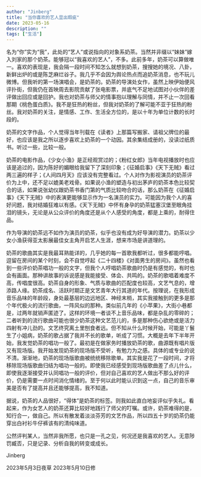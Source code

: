 ```yaml
---
author: "Jinberg"
title: "当你喜欢的艺人显出瑕疵"
date: 2023-05-16
description: ""
tags: ["生活"]
---
```


名为“你”实为“我”，此处的“艺人”或说指向的对象系奶茶。当然并非缀以“妹妹”嫁入刘家的那个奶茶。能够冠以“我喜欢的艺人”，不多。此前多年，奶茶可以算做唯一。喜欢的表现是，我会隔一段时间不知怎么就想到奶茶，搜搜她的境况、八卦，新鲜出炉的或是陈芝麻烂谷子。我几乎不会因为舆论热点而追奶茶消息，也不玩儿微博。但我听的第一场演唱会，是奶茶的。奶茶的导演处女作，虽然上映伊始便风评扑街，但我仍在首映周去影院贡献了张电影票，并底气不足地试图对小伙伴的差评做出回应或是回护。我也对奶茶与师父的情事抱以理解与同情，并不止一次回看那期《桃色蛋白质》。我不是狂热的粉丝，但我对奶茶的了解可能不亚于狂热的粉丝。我对奶茶的关注，是情感、工作、生活全方位的，是以十年为单位计数的长时段的。

奶茶的文字作品，个人觉得当年刊载在《读者》上那篇写搬家、请祖父牌位的最好，也应该是我之所以逐步喜欢上奶茶的一个动因。其余集结成册的，没读过纸质书。听过一些，比较一般。

奶茶的电影作品，《少女小渔》是正经观赏过的；《粉红女郎》当年电视播放时也应该是追过的，因为陈好的媚眼给我留下了深刻印象；《征婚启事》《天下无贼》看过两三遍的样子；《人间四月天》应该没有完整看过。个人对作为影视演员的奶茶评价为上中，还不足以媲美老戏骨。如果说小渔的塑造与初出茅庐的奶茶本色比较契合的话，如果说张幼仪跟奶茶书香门第的气质比较吻合的话，那么奶茶在《征婚启事》《天下无贼》中的表演更能够显示作为一名演员的实力。可能因为我个人的喜好问题，我对结婚狂难以有感。《天下无贼》中怀有身孕的奶茶猛塞汉堡至眼角挂泪的镜头，无论是从公众评价的角度还是从个人感受的角度，都是上乘的，耐得住品。

作为导演的奶茶远不如作为演员的奶茶，似乎也没有成为好导演的潜力。奶茶以少女小渔获得亚太影展最佳女主角开启艺人生涯，想来市场是讲道理的。

奶茶的歌曲其实是我最耳熟能详的，几乎她的每一首歌我都听过，很多都能哼唱。逗留在房间的某个时刻，会不自觉哼起《二十四楼》《对面男生的房间》。虽然也看到一些评价奶茶唱功一般的文字，但我个人哼唱奶茶歌曲时仍是有感觉的，有时也会有画面。那种讲故事的诉说感是我能接受、体会、共鸣的。奶茶的歌唱着难度不高，传唱度很高。奶茶自身的形象、气质与歌曲的匹配度也较高，文艺气息的，增添路人缘。奶茶成名、活跃时期正是文艺青年大行其道的年代。按理说，在我形成音乐品味的年龄段，身处最基层的边远地区、神经末梢，其实我接触到的更多是那个年代极火的流行歌曲，一阵风似的那种。类似前几年的《小苹果》，大街小巷都是，过两年就销声匿迹了。这样的环境一者谈不上音乐品味，都是杂乱的零碎的；二者听到的流行歌曲可能也很少奶茶这种文艺范儿的，多是那种伤心欲绝或是活力四射有冲儿劲的。文艺终究离土里刨食者远。但不知从什么时候开始，可能是丫鬟生了小姐病，奶茶的歌占据了我并不长的歌单，听成了习惯。大概是去年下半年开始，我发觉奶茶的唱功一般了。最初是在做家务时播放奶茶的歌，曲源既有唱片版又有现场版。我开始发现奶茶的现场版不受听，有勉力为之感。具体的或专业的说不清。渐渐地，奶茶的现场版歌曲被统统移除歌单。其实我是花了一段时间，才将移除现场版歌曲归结为唱功一般的。即使我已经感受到现场版歌曲差了点儿什么，即使我逐渐接受并认同唱功一般的评价，但对自己喜欢的艺人做出不那么好的评价，仍是需要一点时间消化情绪的。至于何以此时能认识到这一点，自己的音乐审美是否有了提高并且还能够提高，我不知道。

据说，奶茶的人品很好，“得体”是奶茶的标签。则我如此直白地妄评似乎失礼。看起来，作为女艺人的奶茶还算比较好地践行了师父的叮嘱。或许，奶茶难得的是，知行合一，做自己。所以有散发着淡淡芬芳的文艺作品，所以四五十岁的奶茶仍能穿出白衬衫牛仔裤该有的清纯味道。

公然评判某人，当然非我所愿，也只是一孔之见，何况还是我喜欢的艺人。无意陟罚臧否，只是记录、分析自我的转变或成长。

Jinberg

2023年5月3日夜草
2023年5月10日修
